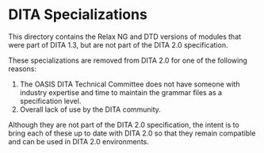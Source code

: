 # DITA Specializations

This directory contains the Relax NG and DTD versions of modules that were
part of DITA 1.3, but are not part of the DITA 2.0 specification.

These specializations are removed from DITA 2.0 for one of the following reasons:

1. The OASIS DITA Technical Committee does not have someone with industry expertise and time to maintain the grammar files as a specification level.
1. Overall lack of use by the DITA community.

Although they are not part of the DITA 2.0 specification, the intent is to bring each of these up to date with DITA 2.0 so that they
remain compatible and can be used in DITA 2.0 environments. 
